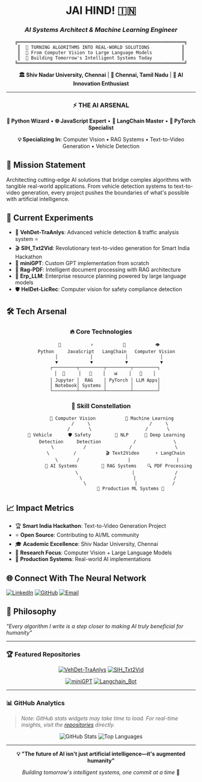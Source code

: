 <div align="center">

# **JAI HIND! 🇮🇳**
### *AI Systems Architect & Machine Learning Engineer*

```
╔══════════════════════════════════════════════════════════════╗
║  🎯 TURNING ALGORITHMS INTO REAL-WORLD SOLUTIONS            ║
║  🧠 From Computer Vision to Large Language Models           ║
║  🌟 Building Tomorrow's Intelligent Systems Today           ║
╚══════════════════════════════════════════════════════════════╝
```

</div>

<div align="center">
  
**🏛️ Shiv Nadar University, Chennai** | **📍 Chennai, Tamil Nadu** | **🚀 AI Innovation Enthusiast**

</div>

---

<div align="center">

### ⚡ **THE AI ARSENAL**

**🐍 Python Wizard** • **🌐 JavaScript Expert** • **🔗 LangChain Master** • **🧮 PyTorch Specialist**

**💡 Specializing In:** Computer Vision • RAG Systems • Text-to-Video Generation • Vehicle Detection

</div>

## 🎯 Mission Statement
Architecting cutting-edge AI solutions that bridge complex algorithms with tangible real-world applications. From vehicle detection systems to text-to-video generation, every project pushes the boundaries of what's possible with artificial intelligence.

## 🔬 Current Experiments
- 🚗 **VehDet-TraAnlys**: Advanced vehicle detection & traffic analysis system ⭐
- 🎬 **SIH_Txt2Vid**: Revolutionary text-to-video generation for Smart India Hackathon
- 🤖 **miniGPT**: Custom GPT implementation from scratch
- 📄 **Rag-PDF**: Intelligent document processing with RAG architecture
- 🏢 **Erp_LLM**: Enterprise resource planning powered by large language models
- 🛡️ **HelDet-LicRec**: Computer vision for safety compliance detection

## 🛠️ Tech Arsenal

<div align="center">

### 🔥 Core Technologies
```
      🐍           ⚡           🧠           👁️
    Python     JavaScript   LangChain   Computer Vision
      │            │            │            │
      ▼            ▼            ▼            ▼
   ┌─────────┬─────────┬─────────┬─────────┐
   │  🔬     │   🎯    │   📊    │   🚀    │
   │ Jupyter │  RAG    │ PyTorch │ LLM Apps│
   │ Notebook│ Systems │         │         │
   └─────────┴─────────┴─────────┴─────────┘
```

</div>

<div align="center">

### 💫 Skill Constellation

```
        🎨 Computer Vision           🤖 Machine Learning
              /     \                      /     \
             /       \                    /       \
    🚗 Vehicle      🛡️ Safety         📝 NLP      🧮 Deep Learning
     Detection     Detection            /              \
          \           /                /                \
           \         /           🎬 Text2Video      ⚡ LangChain
            \       /                  |                 |
             🎯 AI Systems         📄 RAG Systems    🔍 PDF Processing
                   \                    |               /
                    \                   |              /
                     \                  |             /
                      🚀 Production ML Systems 🚀
```

</div>

## 📈 Impact Metrics
- 🏆 **Smart India Hackathon**: Text-to-Video Generation Project
- ⭐ **Open Source**: Contributing to AI/ML community
- 🎓 **Academic Excellence**: Shiv Nadar University, Chennai
- 🔬 **Research Focus**: Computer Vision + Large Language Models
- 🚀 **Production Systems**: Real-world AI implementations

## 🌐 Connect With The Neural Network
[![LinkedIn](https://img.shields.io/badge/LinkedIn-0077B5?style=for-the-badge&logo=linkedin&logoColor=white)](https://www.linkedin.com/in/deepak-thirukkumaran-758598232/)
[![GitHub](https://img.shields.io/badge/GitHub-181717?style=for-the-badge&logo=github&logoColor=white)](https://github.com/ThiruDeepak2311)
[![Email](https://img.shields.io/badge/Email-D14836?style=for-the-badge&logo=gmail&logoColor=white)](mailto:thirudeepak2311@gmail.com)

## 💭 Philosophy
*"Every algorithm I write is a step closer to making AI truly beneficial for humanity"*

---

### 🏆 Featured Repositories
<div align="center">

[![VehDet-TraAnlys](https://github-readme-stats.vercel.app/api/pin/?username=ThiruDeepak2311&repo=VehDet-TraAnlys&theme=tokyonight)](https://github.com/ThiruDeepak2311/VehDet-TraAnlys)
[![SIH_Txt2Vid](https://github-readme-stats.vercel.app/api/pin/?username=ThiruDeepak2311&repo=SIH_Txt2Vid&theme=tokyonight)](https://github.com/ThiruDeepak2311/SIH_Txt2Vid)

[![miniGPT](https://github-readme-stats.vercel.app/api/pin/?username=ThiruDeepak2311&repo=miniGPT&theme=tokyonight)](https://github.com/ThiruDeepak2311/miniGPT)
[![Langchain_Bot](https://github-readme-stats.vercel.app/api/pin/?username=ThiruDeepak2311&repo=Langchain_Bot&theme=tokyonight)](https://github.com/ThiruDeepak2311/Langchain_Bot)

</div>

---

### 📊 GitHub Analytics
> *Note: GitHub stats widgets may take time to load. For real-time insights, visit the [repositories](https://github.com/ThiruDeepak2311?tab=repositories) directly.*

<div align="center">

![GitHub Stats](https://github-readme-stats.vercel.app/api?username=ThiruDeepak2311&show_icons=true&theme=tokyonight&hide_border=true&count_private=true)
![Top Languages](https://github-readme-stats.vercel.app/api/top-langs/?username=ThiruDeepak2311&layout=compact&theme=tokyonight&hide_border=true)

</div>

---

<div align="center">
  
**💡 "The future of AI isn't just artificial intelligence—it's augmented humanity"**

*Building tomorrow's intelligent systems, one commit at a time* 🚀

</div>
